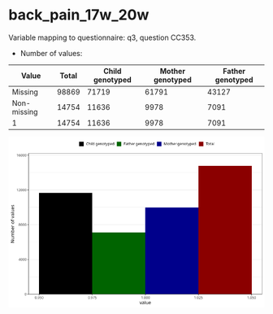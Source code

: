 # back_pain_17w_20w
Variable mapping to questionnaire: q3, question CC353.
- Number of values:

| Value | Total | Child genotyped | Mother genotyped | Father genotyped |
| ----- | ----- | --------------- | ---------------- | ---------------- |
| Missing | 98869 | 71719 | 61791 | 43127 |
| Non-missing | 14754 | 11636 | 9978 | 7091 |
| 1 | 14754 | 11636 | 9978 | 7091 |



![](back_pain_17w_20w_n.png)



